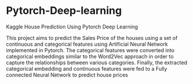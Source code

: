 # Pytorch-Deep-learning
Kaggle House Prediction Using Pytorch Deep Learning

This project aims to predict the Sales Price of the houses using a set of continuous and categorical features using Artificial Neural Network implemented in Pytorch. The categorical features were converted into categorical embeddings similar to the Word2Vec approach in order to capture the relationships between various categories. Finally, the extracted categorical embedding and continuous features were fed to a Fully connected Neural Network to predict house prices
